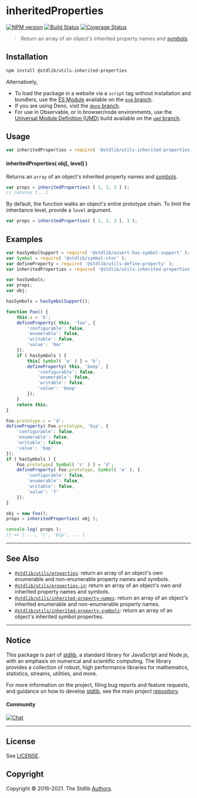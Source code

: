 <!--

@license Apache-2.0

Copyright (c) 2018 The Stdlib Authors.

Licensed under the Apache License, Version 2.0 (the "License");
you may not use this file except in compliance with the License.
You may obtain a copy of the License at

   http://www.apache.org/licenses/LICENSE-2.0

Unless required by applicable law or agreed to in writing, software
distributed under the License is distributed on an "AS IS" BASIS,
WITHOUT WARRANTIES OR CONDITIONS OF ANY KIND, either express or implied.
See the License for the specific language governing permissions and
limitations under the License.

-->

# inheritedProperties

[![NPM version][npm-image]][npm-url] [![Build Status][test-image]][test-url] [![Coverage Status][coverage-image]][coverage-url] <!-- [![dependencies][dependencies-image]][dependencies-url] -->

> Return an array of an object's inherited property names and [symbols][@stdlib/symbol/ctor].

<section class="installation">

## Installation

```bash
npm install @stdlib/utils-inherited-properties
```

Alternatively,

-   To load the package in a website via a `script` tag without installation and bundlers, use the [ES Module][es-module] available on the [`esm` branch][esm-url].
-   If you are using Deno, visit the [`deno` branch][deno-url].
-   For use in Observable, or in browser/node environments, use the [Universal Module Definition (UMD)][umd] build available on the [`umd` branch][umd-url].

</section>

<section class="usage">

## Usage

```javascript
var inheritedProperties = require( '@stdlib/utils-inherited-properties' );
```

#### inheritedProperties( obj\[, level] )

Returns an `array` of an object's inherited property names and [symbols][@stdlib/symbol/ctor].

```javascript
var props = inheritedProperties( [ 1, 2, 3 ] );
// returns [...]
```

By default, the function walks an object's entire prototype chain. To limit the inheritance level, provide a `level` argument.

```javascript
var props = inheritedProperties( [ 1, 2, 3 ], 1 );
```

</section>

<!-- /.usage -->

<section class="notes">

</section>

<!-- /.notes -->

<section class="examples">

## Examples

<!-- eslint no-undef: "error" -->

```javascript
var hasSymbolSupport = require( '@stdlib/assert-has-symbol-support' );
var Symbol = require( '@stdlib/symbol-ctor' );
var defineProperty = require( '@stdlib/utils-define-property' );
var inheritedProperties = require( '@stdlib/utils-inherited-properties' );

var hasSymbols;
var props;
var obj;

hasSymbols = hasSymbolSupport();

function Foo() {
    this.a = 'b';
    defineProperty( this, 'foo', {
        'configurable': false,
        'enumerable': false,
        'writable': false,
        'value': 'bar'
    });
    if ( hasSymbols ) {
        this[ Symbol( 'a' ) ] = 'b';
        defineProperty( this, 'beep', {
            'configurable': false,
            'enumerable': false,
            'writable': false,
            'value': 'boop'
        });
    }
    return this;
}

Foo.prototype.c = 'd';
defineProperty( Foo.prototype, 'bip', {
    'configurable': false,
    'enumerable': false,
    'writable': false,
    'value': 'bap'
});
if ( hasSymbols ) {
    Foo.prototype[ Symbol( 'c' ) ] = 'd';
    defineProperty( Foo.prototype, Symbol( 'e' ), {
        'configurable': false,
        'enumerable': false,
        'writable': false,
        'value': 'f'
    });
}

obj = new Foo();
props = inheritedProperties( obj );

console.log( props );
// => [ ..., 'c', 'bip', ... ]
```

</section>

<!-- /.examples -->

<!-- Section for related `stdlib` packages. Do not manually edit this section, as it is automatically populated. -->

<section class="related">

* * *

## See Also

-   <span class="package-name">[`@stdlib/utils/properties`][@stdlib/utils/properties]</span><span class="delimiter">: </span><span class="description">return an array of an object's own enumerable and non-enumerable property names and symbols.</span>
-   <span class="package-name">[`@stdlib/utils/properties-in`][@stdlib/utils/properties-in]</span><span class="delimiter">: </span><span class="description">return an array of an object's own and inherited property names and symbols.</span>
-   <span class="package-name">[`@stdlib/utils/inherited-property-names`][@stdlib/utils/inherited-property-names]</span><span class="delimiter">: </span><span class="description">return an array of an object's inherited enumerable and non-enumerable property names.</span>
-   <span class="package-name">[`@stdlib/utils/inherited-property-symbols`][@stdlib/utils/inherited-property-symbols]</span><span class="delimiter">: </span><span class="description">return an array of an object's inherited symbol properties.</span>

</section>

<!-- /.related -->

<!-- Section for all links. Make sure to keep an empty line after the `section` element and another before the `/section` close. -->


<section class="main-repo" >

* * *

## Notice

This package is part of [stdlib][stdlib], a standard library for JavaScript and Node.js, with an emphasis on numerical and scientific computing. The library provides a collection of robust, high performance libraries for mathematics, statistics, streams, utilities, and more.

For more information on the project, filing bug reports and feature requests, and guidance on how to develop [stdlib][stdlib], see the main project [repository][stdlib].

#### Community

[![Chat][chat-image]][chat-url]

---

## License

See [LICENSE][stdlib-license].


## Copyright

Copyright &copy; 2016-2021. The Stdlib [Authors][stdlib-authors].

</section>

<!-- /.stdlib -->

<!-- Section for all links. Make sure to keep an empty line after the `section` element and another before the `/section` close. -->

<section class="links">

[npm-image]: http://img.shields.io/npm/v/@stdlib/utils-inherited-properties.svg
[npm-url]: https://npmjs.org/package/@stdlib/utils-inherited-properties

[test-image]: https://github.com/stdlib-js/utils-inherited-properties/actions/workflows/test.yml/badge.svg
[test-url]: https://github.com/stdlib-js/utils-inherited-properties/actions/workflows/test.yml

[coverage-image]: https://img.shields.io/codecov/c/github/stdlib-js/utils-inherited-properties/main.svg
[coverage-url]: https://codecov.io/github/stdlib-js/utils-inherited-properties?branch=main

<!--

[dependencies-image]: https://img.shields.io/david/stdlib-js/utils-inherited-properties.svg
[dependencies-url]: https://david-dm.org/stdlib-js/utils-inherited-properties/main

-->

[umd]: https://github.com/umdjs/umd
[es-module]: https://developer.mozilla.org/en-US/docs/Web/JavaScript/Guide/Modules

[deno-url]: https://github.com/stdlib-js/utils-inherited-properties/tree/deno
[umd-url]: https://github.com/stdlib-js/utils-inherited-properties/tree/umd
[esm-url]: https://github.com/stdlib-js/utils-inherited-properties/tree/esm

[chat-image]: https://img.shields.io/gitter/room/stdlib-js/stdlib.svg
[chat-url]: https://gitter.im/stdlib-js/stdlib/

[stdlib]: https://github.com/stdlib-js/stdlib

[stdlib-authors]: https://github.com/stdlib-js/stdlib/graphs/contributors

[stdlib-license]: https://raw.githubusercontent.com/stdlib-js/utils-inherited-properties/main/LICENSE

[@stdlib/symbol/ctor]: https://github.com/stdlib-js/symbol-ctor

<!-- <related-links> -->

[@stdlib/utils/properties]: https://github.com/stdlib-js/utils-properties

[@stdlib/utils/properties-in]: https://github.com/stdlib-js/utils-properties-in

[@stdlib/utils/inherited-property-names]: https://github.com/stdlib-js/utils-inherited-property-names

[@stdlib/utils/inherited-property-symbols]: https://github.com/stdlib-js/utils-inherited-property-symbols

<!-- </related-links> -->

</section>

<!-- /.links -->
